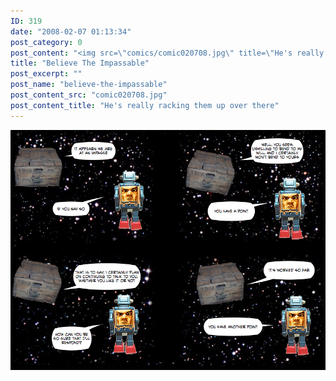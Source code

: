 ```yaml
---
ID: 319
date: "2008-02-07 01:13:34"
post_category: 0
post_content: "<img src=\"comics/comic020708.jpg\" title=\"He's really racking them up over there\"/>"
title: "Believe The Impassable"
post_excerpt: ""
post_name: "believe-the-impassable"
post_content_src: "comic020708.jpg"
post_content_title: "He's really racking them up over there"
---
```



[![He's really racking them up over there](/comics-hi-res/comic020708.jpg)](/comics-hi-res/comic020708.jpg "He's really racking them up over there")
